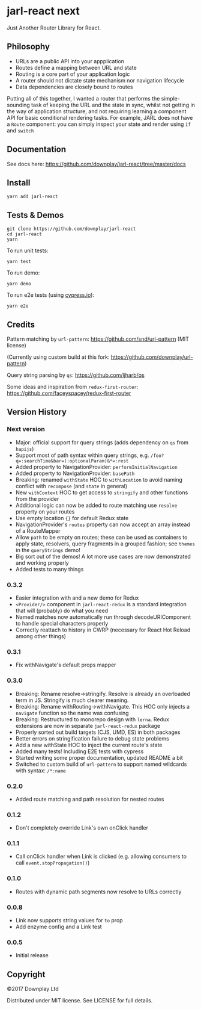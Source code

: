 # jarl-react next

Just Another Router Library for React.

## Philosophy

* URLs are a public API into your appplication
* Routes define a mapping between URL and state
* Routing is a core part of your application logic
* A router should not dictate state mechanism nor navigation lifecycle
* Data dependencies are closely bound to routes

Putting all of this together, I wanted a router that performs the simple-sounding
task of keeping the URL and the state in sync, whilst not getting in the way
of application structure, and not requiring learning a component API for
basic conditional rendering tasks. For example, JARL does not have a `Route`
component: you can simply inspect your state and render using `if` and `switch`

## Documentation

See docs here:
https://github.com/downplay/jarl-react/tree/master/docs

## Install

```
yarn add jarl-react
```

## Tests & Demos

```
git clone https://github.com/downplay/jarl-react
cd jarl-react
yarn
```

To run unit tests:

```
yarn test
```

To run demo:

```
yarn demo
```

To run e2e tests (using [cypress.io](https://cypress.io)):

```
yarn e2e
```

## Credits

Pattern matching by `url-pattern`: https://github.com/snd/url-pattern (MIT license)

(Currently using custom build at this fork: https://github.com/downplay/url-pattern)

Query string parsing by `qs`: https://github.com/ljharb/qs

Some ideas and inspiration from `redux-first-router`: https://github.com/faceyspacey/redux-first-router

## Version History

### Next version

* Major: official support for query strings (adds dependency on `qs` from `hapijs`)
* Support most of path syntax within query strings, e.g. `/foo?q=:searchTime&bar=(:optionalParam)&*=:rest`
* Added property to NavigationProvider: `performInitialNavigation`
* Added property to NavigationProvider: `basePath`
* Breaking: renamed `withState` HOC to `withLocation` to avoid naming conflict with `recompose` (and `state` in general)
* New `withContext` HOC to get access to `stringify` and other functions from the provider
* Additional logic can now be added to route matching use `resolve` property on your routes
* Use empty location `{}` for default Redux state
* NavigationProvider's `routes` property can now accept an array instead of a RouteMapper
* Allow `path` to be empty on routes; these can be used as containers to apply state, resolvers, query fragments in a grouped fashion; see `themes` in the `queryStrings` demo!
* Big sort out of the demos! A lot more use cases are now demonstrated and working properly
* Added tests to many things

### 0.3.2

* Easier integration with and a new demo for Redux
* `<Provider/>` component in `jarl-react-redux` is a standard integration that will (probably) do what you need
* Named matches now automatically run through decodeURIComponent to handle special characters properly
* Correctly reattach to history in CWRP (necessary for React Hot Reload among other things)

### 0.3.1

* Fix withNavigate's default props mapper

### 0.3.0

* Breaking: Rename resolve->stringify. Resolve is already an overloaded term in JS. Stringify is much clearer meaning.
* Breaking: Rename withRouting->withNavigate. This HOC only injects a `navigate` function so the name was confusing
* Breaking: Restructured to monorepo design with `lerna`. Redux extensions are now in separate `jarl-react-redux` package
* Properly sorted out build targets (CJS, UMD, ES) in both packages
* Better errors on stringification failure to debug state problems
* Add a new withState HOC to inject the current route's state
* Added many tests! Including E2E tests with cypress
* Started writing some proper documentation, updated README a bit
* Switched to custom build of `url-pattern` to support named wildcards with syntax: `/*:name`

### 0.2.0

* Added route matching and path resolution for nested routes

### 0.1.2

* Don't completely override Link's own onClick handler

### 0.1.1

* Call onClick handler when Link is clicked (e.g. allowing consumers to call `event.stopPropagation()`)

### 0.1.0

* Routes with dynamic path segments now resolve to URLs correctly

### 0.0.8

* Link now supports string values for `to` prop
* Add enzyme config and a Link test

### 0.0.5

* Initial release

## Copyright

&copy;2017 Downplay Ltd

Distributed under MIT license. See LICENSE for full details.
